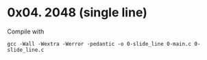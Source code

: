 # 0x04. 2048 (single line)

Compile with
```
gcc -Wall -Wextra -Werror -pedantic -o 0-slide_line 0-main.c 0-slide_line.c
```